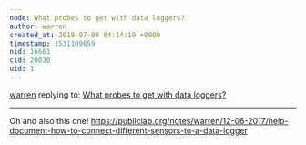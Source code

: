 ```yaml
---
node: What probes to get with data loggers?
author: warren
created_at: 2018-07-09 04:14:19 +0000
timestamp: 1531109659
nid: 16661
cid: 20030
uid: 1
---
```




[warren](../profile/warren) replying to: [What probes to get with data loggers?](../notes/pdhixenbaugh/07-08-2018/what-probes-to-get-with-data-loggers)

----
Oh and also this one! https://publiclab.org/notes/warren/12-06-2017/help-document-how-to-connect-different-sensors-to-a-data-logger
